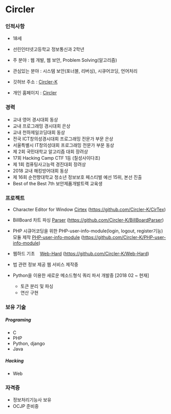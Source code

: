 # Circler
### 인적사항
- 18세
- 선린인터넷고등학교 정보통신과 2학년  

- 주 분야 : 웹 개발, 웹 보안, Problem Solving(알고리즘)
- 관심있는 분야 : 시스템 보안(포너블, 리버싱), 시큐어코딩, 언어처리
- 깃허브 주소 : [Circler-K](https://github.com/Circler-K)
- 개인 홈페이지 : [Circler](http://circler.dothome.co.kr)
### 경력
- 교내 영어 경시대회 동상
- 교내 프로그래밍 경시대회 은상
- 교내 천하제일코딩대회 동상
- 전국 ICT창의성경시대회 프로그래밍 전문가 부문 은상  
- 서울특별시 IT창의성대회 프로그래밍 전문가 부문 동상
- 제 2회 국민대학교 알고리즘 대회 장려상
- 17회 Hacking Camp CTF 1등 (칠성사이다조)
- 제 1회 컴퓨팅사고능력 경진대회 장려상
- 2018 교내 해킹방어대회 동상
- 제 16회 순천향대학교 청소년 정보보호 페스티벌 예선 15위, 본선 진출  
- Best of the Best 7th 보안제품개발트랙 교육생

### 프로젝트
- Character Editor for Window [Cirtex](https://github.com/Circler-K/CirTex)   (https://github.com/Circler-K/CirTex)  

- BillBoard 차트 파싱 [Parser](https://github.com/Circler-K/BillBoardParser)  (https://github.com/Circler-K/BillBoardParser)

- PHP 시큐어코딩을 위한 PHP-user-info-module(login, logout, register기능)모듈 제작 [PHP-user-info-module](https://github.com/Circler-K/PHP-user-info-module)  (https://github.com/Circler-K/PHP-user-info-module)

- 웹하드 기초 &nbsp;&nbsp; [Web-Hard](https://github.com/Circler-K/Web-Hard)  (https://github.com/Circler-K/Web-Hard)

- 법 관련 정보 제공 웹 서비스 제작중

- Python을 이용한 새로운 메소드형식 쿼리 파서 개발중 [2018 02 ~ 현재]
  - 토큰 분리 및 파싱
  - 연산 구현  


### 보유 기술
##### Programing
- C
- PHP
- Python, django
- Java
##### Hacking
- Web
### 자격증
- 정보처리기능사 보유
- OCJP 준비중
